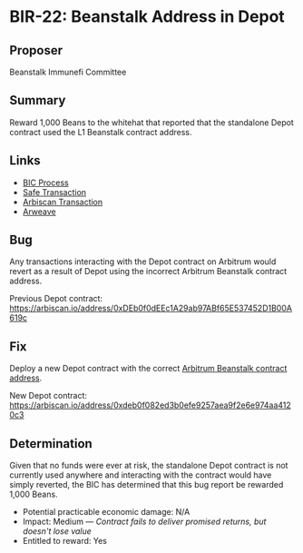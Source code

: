 # BIR-22: Beanstalk Address in Depot

## Proposer

Beanstalk Immunefi Committee

## Summary

Reward 1,000 Beans to the whitehat that reported that the standalone Depot contract used the L1 Beanstalk contract address.

## Links

* [BIC Process](https://docs.bean.money/governance/beanstalk/bic-process)
* [Safe Transaction](https://app.safe.global/transactions/tx?safe=arb1:0x390b023d316c2e92dd96A9bcC7fAe8dB12A2fBC1&id=multisig_0x390b023d316c2e92dd96A9bcC7fAe8dB12A2fBC1_0x480a0e41342c588d544e70999e81e8a8a99c7c4cf69dbf3e4a8ef30660d0e214)
* [Arbiscan Transaction](https://arbiscan.io/tx/0x70df7393caf7c98aaea596728a74d97fb9e86740ff1f91c30bf628a8d57dcbd3)
* [Arweave](https://arweave.net/TdrTxJk7NKPCJNboCejXnOUkiFhvlPiltzj_TwU_1m4)

## Bug

Any transactions interacting with the Depot contract on Arbitrum would revert as a result of Depot using the incorrect Arbitrum Beanstalk contract address.

Previous Depot contract: https://arbiscan.io/address/0xDEb0f0dEEc1A29ab97ABf65E537452D1B00A619c

## Fix

Deploy a new Depot contract with the correct [Arbitrum Beanstalk contract address](https://arbiscan.io/address/0xD1A0060ba708BC4BCD3DA6C37EFa8deDF015FB70).

New Depot contract: https://arbiscan.io/address/0xdeb0f082ed3b0efe9257aea9f2e6e974aa4120c3

## Determination

Given that no funds were ever at risk, the standalone Depot contract is not currently used anywhere and interacting with the contract would have simply reverted, the BIC has determined that this bug report be rewarded 1,000 Beans.

* Potential practicable economic damage: N/A
* Impact: Medium — _Contract fails to deliver promised returns, but doesn't lose value_
* Entitled to reward: Yes
